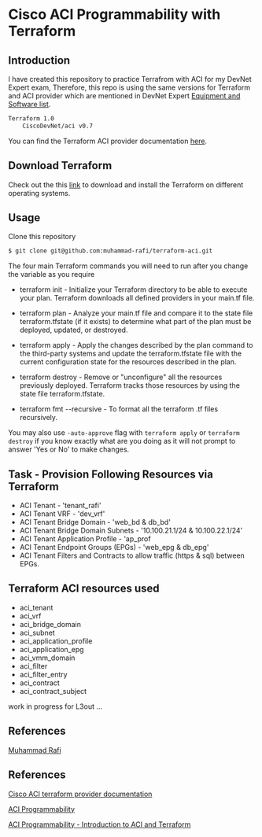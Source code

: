 # Cisco ACI Programmability with Terraform

## Introduction
I have created this repository to practice Terrafrom with ACI for my DevNet Expert exam, Therefore, this repo is using the same versions for Terraform and ACI provider which are mentioned in DevNet Expert [Equipment and Software list](https://learningnetwork.cisco.com/s/article/devnet-expert-equipment-and-software-list).


```bash
Terraform 1.0
    CiscoDevNet/aci v0.7
```

You can find the Terraform ACI provider documentation [here](https://registry.terraform.io/providers/CiscoDevNet/aci/latest/docs).

## Download Terraform
Check out the this [link](https://www.terraform.io/downloads) to download and install the Terraform on different operating systems.

## Usage 

Clone this repository 

```bash
$ git clone git@github.com:muhammad-rafi/terraform-aci.git
```

The four main Terraform commands you will need to run after you change the variable as you require

- terraform init - Initialize your Terraform directory to be able to execute your plan. Terraform downloads all defined providers in your main.tf file.

- terraform plan - Analyze your main.tf file and compare it to the state file terraform.tfstate (if it exists) to determine what part of the plan must be deployed, updated, or destroyed.

- terraform apply - Apply the changes described by the plan command to the third-party systems and update the terraform.tfstate file with the current configuration state for the resources described in the plan.

- terraform destroy - Remove or "unconfigure" all the resources previously deployed. Terraform tracks those resources by using the state file terraform.tfstate.

- terraform fmt --recursive - To format all the terraform .tf files recursively.

You may also use `-auto-approve` flag with `terraform apply` or `terraform destroy` if you know exactly what are you doing as it will not prompt to answer 'Yes or No' to make changes.

## Task - Provision Following Resources via Terraform

- ACI Tenant - 'tenant_rafi'
- ACI Tenant VRF - 'dev_vrf'
- ACI Tenant Bridge Domain - 'web_bd & db_bd'
- ACI Tenant Bridge Domain Subnets - '10.100.21.1/24 & 10.100.22.1/24'
- ACI Tenant Application Profile - 'ap_prof
- ACI Tenant Endpoint Groups (EPGs) - 'web_epg & db_epg'
- ACI Tenant Filters and Contracts to allow traffic (https & sql) between EPGs.

## Terraform ACI resources used 

- aci_tenant
- aci_vrf
- aci_bridge_domain
- aci_subnet
- aci_application_profile
- aci_application_epg
- aci_vmm_domain
- aci_filter
- aci_filter_entry
- aci_contract
- aci_contract_subject

work in progress for L3out ...

## References
[Muhammad Rafi](https://www.linkedin.com/in/muhammad-rafi-0a37a248/)

## References

[Cisco ACI terraform provider documentation](https://registry.terraform.io/providers/CiscoDevNet/aci/latest/docs)

[ACI Programmability](https://developer.cisco.com/learning/tracks/aci-programmability/)

[ACI Programmability - Introduction to ACI and Terraform](https://developer.cisco.com/learning/tracks/aci-programmability/terraform-aci-intro/)

